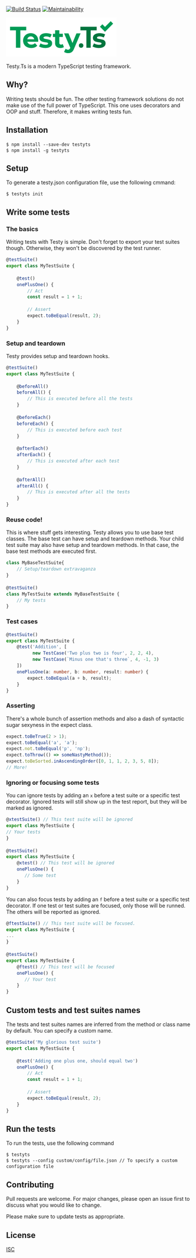 [![Build Status](https://travis-ci.org/Testy/TestyTs.svg?branch=master)](https://travis-ci.org/Testy/TestyTs)
[![Maintainability](https://api.codeclimate.com/v1/badges/66d7c2c5c60a4919d593/maintainability)](https://codeclimate.com/github/Testy/TestyTs/maintainability)

![Testy.Ts logo](./img/testy_colour_rgb_transparent.png)

Testy.Ts is a modern TypeScript testing framework.

## Why?
Writing tests should be fun. The other testing framework solutions do not make use of the full power of TypeScript. This one uses decorators and OOP and stuff. Therefore, it makes writing tests fun.

## Installation

```
$ npm install --save-dev testyts
$ npm install -g testyts
```

## Setup

To generate a testy.json configuration file, use the following cmmand:

```
$ testyts init
```


## Write some tests

### The basics 
Writing tests with Testy is simple. Don't forget to export your test suites though. Otherwise, they won't be discovered by the test runner.

```ts
@testSuite()
export class MyTestSuite {

    @test()
    onePlusOne() {
        // Act
        const result = 1 + 1;
        
        // Assert
        expect.toBeEqual(result, 2);
    }
}
```

### Setup and teardown

Testy provides setup and teardown hooks.

```ts
@testSuite()
export class MyTestSuite {

    @beforeAll()
    beforeAll() {
        // This is executed before all the tests
    }

    @beforeEach()
    beforeEach() {
        // This is executed before each test
    }

    @afterEach()
    afterEach() {
        // This is executed after each test
    }
    
    @afterAll()
    afterAll() {
        // This is executed after all the tests
    }
}
```

### Reuse code!

This is where stuff gets interesting. Testy allows you to use base test classes. The base test can have setup and teardown methods. Your child test suite may also have setup and teardown methods. In that case, the base test methods are executed first.

```ts
class MyBaseTestSuite{
    // Setup/teardown extravaganza
}

@testSuite()
class MyTestSuite extends MyBaseTestSuite {
    // My tests
}
```

### Test cases

```ts
@testSuite()
export class MyTestSuite {
    @test('Addition', [
          new TestCase('Two plus two is four', 2, 2, 4),
          new TestCase(`Minus one that's three`, 4, -1, 3)
    ])
    onePlusOne(a: number, b: number, result: number) {
        expect.toBeEqual(a + b, result);
    }
}
```

### Asserting

There's a whole bunch of assertion methods and also a dash of syntactic sugar sexyness in the expect class.

```ts
expect.toBeTrue(2 > 1);
expect.toBeEqual('a', 'a');
expect.not.toBeEqual('p', 'np');
expect.toThrow(() => someNastyMethod());
expect.toBeSorted.inAscendingOrder([0, 1, 1, 2, 3, 5, 8]);
// More!
```

### Ignoring or focusing some tests

You can ignore tests by adding an `x` before a test suite or a specific test decorator. Ignored tests will still show up in the test report, but they will be marked as ignored.

```ts
@xtestSuite() // This test suite will be ignored
export class MyTestSuite { 
// Your tests
}

@testSuite()
export class MyTestSuite {
    @xtest() // This test will be ignored
    onePlusOne() {
       // Some test
    }
}
```

You can also focus tests by adding an `f` before a test suite or a specific test decorator. If one test or test suites are focused, only those will be runned. The others will be reported as ignored.

```ts
@ftestSuite() // This test suite will be focused.
export class MyTestSuite { 
...
}

@testSuite()
export class MyTestSuite {
    @ftest() // This test will be focused
    onePlusOne() {
       // Your test
    }
}
```

## Custom tests and test suites names 

The tests and test suites names are inferred from the method or class name by default. You can specify a custom name.

```ts
@testSuite('My glorious test suite')
export class MyTestSuite {

    @test('Adding one plus one, should equal two')
    onePlusOne() {
        // Act
        const result = 1 + 1;
        
        // Assert
        expect.toBeEqual(result, 2);
    }
}
```

## Run the tests

To run the tests, use the following command

```
$ testyts
$ testyts --config custom/config/file.json // To specify a custom configuration file
```

## Contributing
Pull requests are welcome. For major changes, please open an issue first to discuss what you would like to change.

Please make sure to update tests as appropriate.

## License
[ISC](./LICENSE)
